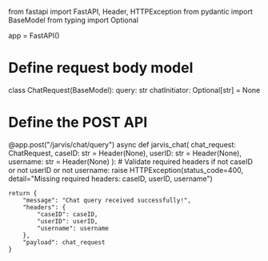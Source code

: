from fastapi import FastAPI, Header, HTTPException
from pydantic import BaseModel
from typing import Optional

app = FastAPI()

# Define request body model
class ChatRequest(BaseModel):
    query: str
    chatInitiator: Optional[str] = None

# Define the POST API
@app.post("/jarvis/chat/query")
async def jarvis_chat(
    chat_request: ChatRequest,
    caseID: str = Header(None),
    userID: str = Header(None),
    username: str = Header(None)
):
    # Validate required headers
    if not caseID or not userID or not username:
        raise HTTPException(status_code=400, detail="Missing required headers: caseID, userID, username")

    return {
        "message": "Chat query received successfully!",
        "headers": {
            "caseID": caseID,
            "userID": userID,
            "username": username
        },
        "payload": chat_request
    }
